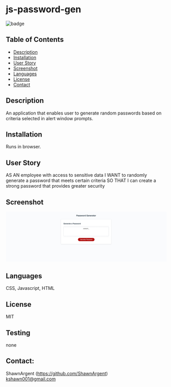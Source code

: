 # js-password-gen

![badge](https://img.shields.io/badge/license-MIT)

## Table of Contents

- [Description](#description)
- [Installation](#installation)
- [User Story](#user_story)
- [Screenshot](#screenshot)
- [Languages](#languages)
- [License](#license)
- [Contact](#contact)

## Description

An application that enables user to generate random passwords based on criteria selected in alert window prompts.

## Installation

Runs in browser.

## User Story

AS AN employee with access to sensitive data
I WANT to randomly generate a password that meets certain criteria
SO THAT I can create a strong password that provides greater security

## Screenshot

![image](Assets/screenshot.jpg)

## Languages

CSS, Javascript, HTML

## License

MIT

## Testing

none

## Contact:

ShawnArgent (https://github.com/ShawnArgent)  
 kshawn001@gmail.com
